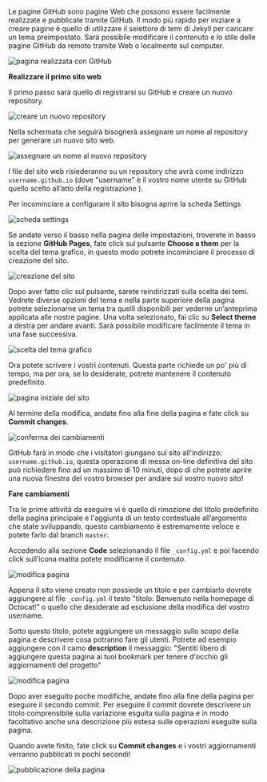 Le pagine GitHub sono pagine Web che possono essere facilmente realizzate e pubblicate tramite GitHub. Il modo più rapido per iniziare a creare pagine è quello di utilizzare il selettore di temi di Jekyll per caricare un tema preimpostato. Sarà possibile modificare il contenuto e lo stile delle pagine  GitHub da remoto tramite Web o localmente sul computer.

![pagina realizzata con GitHub](https://guides.github.com/features/pages/pages-home-page.png)

**Realizzare il primo sito web**

Il primo passo sarà quello di registrarsi su GitHub e creare un nuovo repository.

![creare un nuovo repository](https://guides.github.com/features/pages/create-new-repo-button.png)

Nella schermata che seguirà bisognerà assegnare un nome al repository per generare un nuovo sito web.

![assegnare un nome al nuovo repository](https://guides.github.com/features/pages/create-new-repo-screen.png)

I file del sito web risiederanno su un repository che avrà come indirizzo `username.github.io` (dove "username" è il vostro nome utente su GitHub quello scelto all’atto della registrazione ).

Per incominciare a configurare il sito bisogna aprire la scheda  Settings

![scheda settings](https://guides.github.com/features/pages/create-new-repo-screen.png)

Se andate verso il basso nella pagina delle impostazioni, troverete in basso la sezione **GitHub Pages**, fate click sul pulsante **Choose a them** per la scelta del tema grafico, in questo modo potrete incominciare il processo di creazione del sito.

![creazione del sito](https://guides.github.com/features/pages/launch-theme-chooser.png)

Dopo aver fatto clic sul pulsante, sarete reindirizzati sulla scelta dei temi. Vedrete diverse opzioni del tema e nella parte superiore della pagina potrete selezionarne un tema tra quelli disponibili per vederne un’anteprima applicata alle nostre pagine. Una volta selezionato, fai clic su **Select theme** a destra per andare avanti. Sarà possibile modificare facilmente il tema in una fase successiva.

![scelta del tema grafico](https://guides.github.com/features/pages/theme-chooser.png)

Ora potete scrivere i vostri contenuti. Questa parte richiede un po' più di tempo, ma per ora, se lo desiderate, potrete mantenere il contenuto predefinito.

![pagina iniziale del sito](https://guides.github.com/features/pages/code-editor.png)

Al termine della modifica, andate fino alla fine della pagina e fate click su **Commit changes**.

![conferma dei cambiamenti](https://guides.github.com/features/pages/commit-edits.png)

GitHub farà in modo che i visitatori giungano sul sito all'indirizzo:  `username.github.io`, questa operazione di messa on-line definitiva del sito può richiedere fino ad un massimo di 10 minuti, dopo di che potrete aprire una nuova finestra del vostro browser per andare sul vostro nuovo sito!

**Fare cambiamenti**

Tra le prime attività da eseguire vi è quello di rimozione del titolo predefinito della pagina principale e l'aggiunta di un testo contestuale all’argomento che state sviluppando, questo cambiamento è estremamente veloce e potete farlo dal branch `master`.

Accedendo alla sezione **Code** selezionando il file  `_config.yml`  e poi facendo click sull’icona matita potete modificarne il contenuto.

![modifica pagina](https://guides.github.com/features/pages/edit-file.png)

Appena il sito viene creato non possiede un titolo e per cambiarlo dovrete aggiungere al file `_config.yml` il testo "titolo: Benvenuto nella homepage di Octocat!” o quello che desiderate ad esclusione della modifica del vostro username.

Sotto questo titolo, potete aggiungere un messaggio sullo scopo della pagina e descrivere cosa potranno fare gli utenti. Potrete ad esempio aggiungere con il camo **description** il messaggio: "Sentiti libero di aggiungere questa pagina ai tuoi bookmark per tenere d'occhio gli aggiornamenti del progetto"

![modifica pagina](https://guides.github.com/features/pages/change-title-description.png)

Dopo aver eseguito poche modifiche, andate fino alla fine della pagina per eseguire il secondo commit. Per eseguire il commit dovrete descrivere un titolo comprensibile sulla variazione esguita sulla pagina e in modo facoltativo anche una descrizione più estesa sulle operazioni eseguite sulla pagina.

Quando avete finito, fate click su **Commit changes** e i vostri aggiornamenti verranno pubblicati in pochi secondi!

![pubblicazione della pagina](https://guides.github.com/features/pages/commit-messages-matter.png)